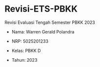 # Revisi-ETS-PBKK
Revisi Evaluasi Tengah Semester PBKK 2023

- Nama: Warren Gerald Polandra

- NRP: 5025201233

- Kelas: PBKK D

- Tahun: 2023
